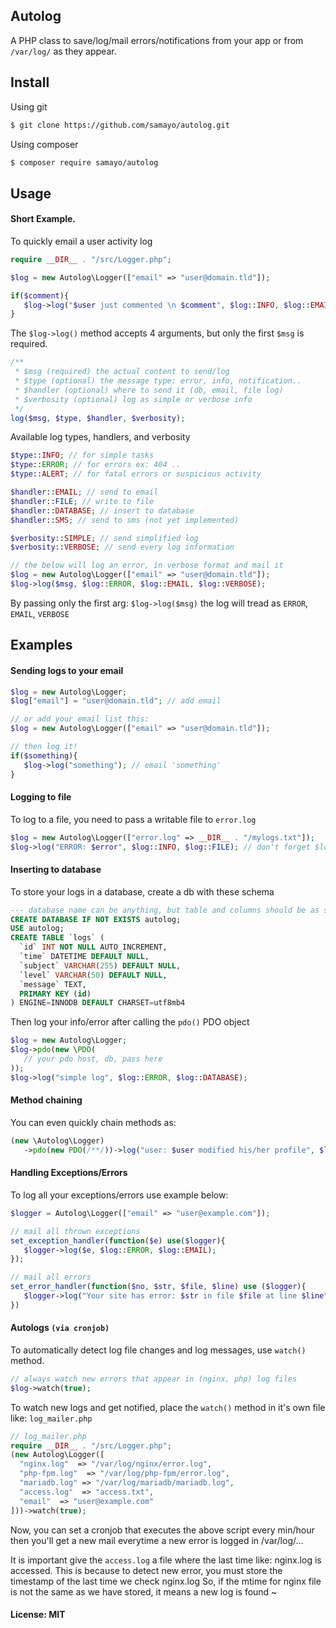 ## Autolog

A PHP class to save/log/mail errors/notifications from your app or from `/var/log/` as they appear.

Install
-----

Using git
```bash
$ git clone https://github.com/samayo/autolog.git
```
Using composer
````bash
$ composer require samayo/autolog
````

Usage
-----
#### Short Example. 
To quickly email a user activity log
```php
require __DIR__ . "/src/Logger.php"; 

$log = new Autolog\Logger(["email" => "user@domain.tld"]);

if($comment){
   $log->log("$user just commented \n $comment", $log::INFO, $log::EMAIL); 	
}
```
The `$log->log()` method accepts 4 arguments, but only the first `$msg` is required. 
```php
/**
 * $msg (required) the actual content to send/log
 * $type (optional) the message type: error, info, notification..
 * $handler (optional) where to send it (db, email, file log)
 * $verbosity (optional) log as simple or verbose info
 */
log($msg, $type, $handler, $verbosity);
```
Available log types, handlers, and verbosity
```php
$type::INFO; // for simple tasks
$type::ERROR; // for errors ex: 404 .. 
$type::ALERT; // for fatal errors or suspicious activity

$handler::EMAIL; // send to email
$handler::FILE; // write to file
$handler::DATABASE; // insert to database 
$handler::SMS; // send to sms (not yet implemented)

$verbosity::SIMPLE; // send simplified log
$verbosity::VERBOSE; // send every log information

// the below will log an error, in verbose format and mail it
$log = new Autolog\Logger(["email" => "user@domain.tld"]);
$log->log($msg, $log::ERROR, $log::EMAIL, $log::VERBOSE);
```
By passing only the first arg: `$log->log($msg)` the log will tread as `ERROR`, `EMAIL`, `VERBOSE`

Examples
-----
	
#### Sending logs to your email
```php 
$log = new Autolog\Logger; 
$log["email"] = "user@domain.tld"; // add email

// or add your email list this: 
$log = new Autolog\Logger(["email" => "user@domain.tld"]); 

// then log it!
if($something){
   $log->log("something"); // email 'something'
}
```

#### Logging to file
To log to a file, you need to pass a writable file to `error.log`
```php
$log = new Autolog\Logger(["error.log" => __DIR__ . "/mylogs.txt"]); 
$log->log("ERROR: $error", $log::INFO, $log::FILE); // don't forget $log::FILE
```
#### Inserting to database
To store your logs in a database, create a db with these schema
```sql
--- database name can be anything, but table and columns should be as seen below
CREATE DATABASE IF NOT EXISTS autolog;  
USE autolog;
CREATE TABLE `logs` (
  `id` INT NOT NULL AUTO_INCREMENT,
  `time` DATETIME DEFAULT NULL,
  `subject` VARCHAR(255) DEFAULT NULL,
  `level` VARCHAR(50) DEFAULT NULL,
  `message` TEXT,
  PRIMARY KEY (id)
) ENGINE=INNODB DEFAULT CHARSET=utf8mb4
```
Then log your info/error after calling the `pdo()` PDO object
```php
$log = new Autolog\Logger;
$log->pdo(new \PDO(
   // your pdo host, db, pass here
)); 
$log->log("simple log", $log::ERROR, $log::DATABASE);
```
#### Method chaining
You can even quickly chain methods as: 
```php
(new \Autolog\Logger)
   ->pdo(new PDO(/**/))->log("user: $user modified his/her profile", $log::INFO, $log::DATABASE); 
```
#### Handling Exceptions/Errors

To log all your exceptions/errors use example below: 
```php 
$logger = Autolog\Logger(["email" => "user@example.com"]); 

// mail all thrown exceptions
set_exception_handler(function($e) use($logger){
   $logger->log($e, $log::ERROR, $log::EMAIL);
}); 

// mail all errors
set_error_handler(function($no, $str, $file, $line) use ($logger){
   $logger->log("Your site has error: $str in file $file at line $line", $log::ERROR, $log::EMAIL);
})
```
#### Autologs `(via cronjob)`
To automatically detect log file changes and log messages, use `watch()` method. 
```php
// always watch new errors that appear in (nginx, php) log files
$log->watch(true);
```
To watch new logs and get notified, place the `watch()` method  in it's own file like: `log_mailer.php`
```php
// log_mailer.php
require __DIR__ . "/src/Logger.php";
(new Autolog\Logger([
  "nginx.log"  => "/var/log/nginx/error.log",
  "php-fpm.log"  => "/var/log/php-fpm/error.log",
  "mariadb.log" => "/var/log/mariadb/mariadb.log",
  "access.log"  => "access.txt",
  "email"  => "user@example.com"
]))->watch(true); 
```
Now, you can set a cronjob that executes the above script every min/hour then 
you'll get a new mail everytime a new error is logged in /var/log/... 

It is important give the `access.log` a file where the last time like: nginx.log is accessed. 
This is because to detect new error, you must store the timestamp of the last time we check nginx.log 
So, if the mtime for nginx file is not the same as we have stored, it means a new log is found ~

#### License: MIT
[autolog_archive]: http://github.com/samayo/autolog/releases
